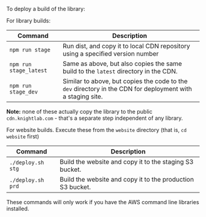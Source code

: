 To deploy a build of the library:

For library builds:

|   Command   | Description |
| ----------- | ----------- |   
| `npm run stage` | Run dist, and copy it to local CDN repository using a specified version number |
| `npm run stage_latest` | Same as above, but also copies the same build to the `latest` directory in the CDN.
| `npm run stage_dev` | Similar to above, but copies the code to the `dev` directory in the CDN for deployment with a staging site.

**Note:** none of these actually copy the library to the public `cdn.knightlab.com` - that's a separate step independent of any library.

For website builds. Execute these from the `website` directory (that is, `cd website` first)

|   Command   | Description |
| ----------- | ----------- |   
| `./deploy.sh stg` | Build the website and copy it to the staging S3 bucket.
| `./deploy.sh prd` | Build the website and copy it to the production S3 bucket.

These commands will only work if you have the AWS command line libraries installed.
